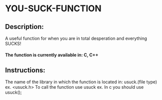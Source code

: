 # YOU-SUCK-FUNCTION
## Description: 
A useful function for when you are in total desperation and everything SUCKS!

#### The function is currently available in: C, C++

## Instructions:
The name of the library in which the function is located in: usuck.(file type) ex. <usuck.h>
To call the function use usuck ex. In c you should use usuck();
